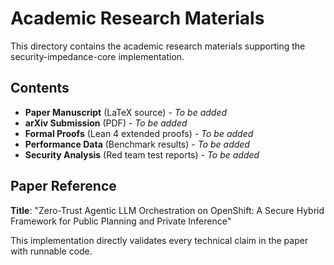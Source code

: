 # Academic Research Materials

This directory contains the academic research materials supporting the security-impedance-core implementation.

## Contents

- **Paper Manuscript** (LaTeX source) - *To be added*
- **arXiv Submission** (PDF) - *To be added*  
- **Formal Proofs** (Lean 4 extended proofs) - *To be added*
- **Performance Data** (Benchmark results) - *To be added*
- **Security Analysis** (Red team test reports) - *To be added*

## Paper Reference

**Title**: "Zero-Trust Agentic LLM Orchestration on OpenShift: A Secure Hybrid Framework for Public Planning and Private Inference"

This implementation directly validates every technical claim in the paper with runnable code.
